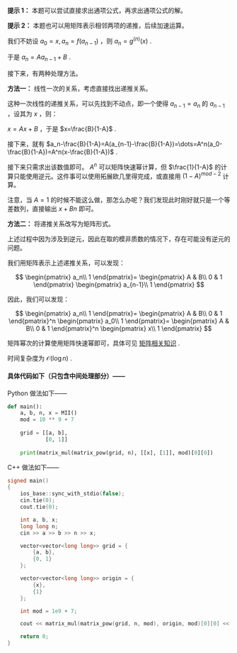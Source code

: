 **提示 1：** 本题可以尝试直接求出通项公式，再求出通项公式的解。

**提示 2：** 本题也可以用矩阵表示相邻两项的递推，后续加速运算。

我们不妨设 $a_0=x, a_n=f(a_{n-1})$ ，则 $a_n=g^{(n)}(x)$ .

于是 $a_n=Aa_{n-1}+B$ .

接下来，有两种处理方法。

**方法一：** 线性一次的关系，考虑直接找出递推关系。

这种一次线性的递推关系，可以先找到不动点，即一个使得 $a_{n-1}=a_n$ 的 $a_{n-1}$ ，设其为 $x$ ，则：

$x=Ax+B$ ，于是 $x=\frac{B}{1-A}$ .

接下来，就有 $a_n-\frac{B}{1-A}=A(a_{n-1}-\frac{B}{1-A})=\dots=A^n(a_0-\frac{B}{1-A})=A^n(x-\frac{B}{1-A})$ .

接下来只需求出该数值即可。 $A^n$ 可以矩阵快速幂计算，但 $\frac{1}{1-A}$ 的计算只能使用逆元。这件事可以使用拓展欧几里得完成，或直接用 $(1-A)^{mod-2}$ 计算。

注意，当 $A=1$ 的时候不能这么做，那怎么办呢？我们发现此时刚好就只是一个等差数列，直接输出 $x+Bn$ 即可。

**方法二：** 将递推关系改写为矩阵形式。

上述过程中因为涉及到逆元，因此在取的模非质数的情况下，存在可能没有逆元的问题。

我们用矩阵表示上述递推关系，可以发现：

$$
\begin{pmatrix}
a_n\\
1
\end{pmatrix}=
\begin{pmatrix}
A & B\\
0 & 1
\end{pmatrix}
\begin{pmatrix}
a_{n-1}\\
1
\end{pmatrix}
$$

因此，我们可以发现：

$$
\begin{pmatrix}
a_n\\
1
\end{pmatrix}=
\begin{pmatrix}
A & B\\
0 & 1
\end{pmatrix}^n
\begin{pmatrix}
a_0\\
1
\end{pmatrix}=
\begin{pmatrix}
A & B\\
0 & 1
\end{pmatrix}^n
\begin{pmatrix}
x\\
1
\end{pmatrix}
$$

矩阵幂次的计算使用矩阵快速幂即可，具体可见 [矩阵相关知识](https://oi-wiki.org/math/linear-algebra/matrix/) .

时间复杂度为 $\mathcal{O}(\log n)$ .

#### 具体代码如下（只包含中间处理部分）——

Python 做法如下——

```Python []
def main():
    a, b, n, x = MII()
    mod = 10 ** 9 + 7
    
    grid = [[a, b],
            [0, 1]]
    
    print(matrix_mul(matrix_pow(grid, n), [[x], [1]], mod)[0][0])
```

C++ 做法如下——

```cpp []
signed main()
{
    ios_base::sync_with_stdio(false);
    cin.tie(0);
    cout.tie(0);

    int a, b, x;
    long long n;
    cin >> a >> b >> n >> x;

    vector<vector<long long>> grid = {
        {a, b},
        {0, 1}
    };

    vector<vector<long long>> origin = {
        {x},
        {1}
    };

    int mod = 1e9 + 7;

    cout << matrix_mul(matrix_pow(grid, n, mod), origin, mod)[0][0] << '\n';

    return 0;
}
```